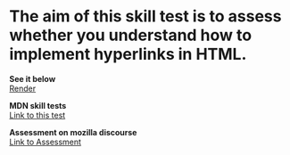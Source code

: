 # The aim of this skill test is to assess whether you understand how to implement hyperlinks in HTML.

<strong>See it below</strong><br>
<a href="https://htmlpreview.github.io/?https://github.com/alexandre-j-dev/MDN-Mozilla-Developer-Network/blob/HTML/Test%20your%20skills:%20HTML%20text%20basics/HTML%20text%20basics.html"> Render </a><br>

<strong>MDN skill tests</strong><br>
<a href="https://developer.mozilla.org/en-US/docs/Learn/HTML/Introduction_to_HTML/Test_your_skills:_Links"> Link to this test </a>

<strong>Assessment on mozilla discourse</strong><br>
<a href="https://discourse.mozilla.org/t/assessment-wanted-for-links-skill-tests/106520">Link to Assessment </a>
